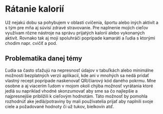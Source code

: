 # Rátanie kalorií

Už nejakú dobu sa pohybujem v oblasti cvičenia, športu alebo iných aktivít a s tým pre mňa aj súvisí zdravé stravovanie. Pre naplnenie mojich cieľov využívam rôzne nástroje na správu prijatých kalorií alebo vykonaných aktivít. Rovnako tak aj moji spoluhráči poprípade kamaráti a ľudia s ktorými chodim napr. cvičiť a pod.

## Problematika danej témy

Ľudia sa často sťažujú na nepresnosť údajov v tabuľkách alebo minimálne možnosti bezplatných verzii aplikacií, kde ani v mnohých sa nedá pridať vlastný recept poprípade naskenovať QR/čiarový kód daného pokrmu. Mne osobne a aj viacerím ľudom v mojom okolí chýba možnosť vyrátania ktoré jedlá su napriklad vhodné skonzumovať aby sme sa čo najlepšie a najpresnejšie priblížili k cieľovým hodnotám. Táto možnosť by pomohla rozhodnúť ake jedlá/potraviny by mali používatelia prijať aby naplnili svoje ciele a požadované hodnoty či už tukov, bielkovín atď.